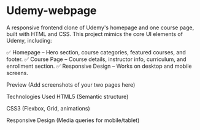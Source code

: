 # Udemy-webpage
A responsive frontend clone of Udemy's homepage and one course page, built with HTML and CSS. This project mimics the core UI elements of Udemy, including:

✅ Homepage – Hero section, course categories, featured courses, and footer.
✅ Course Page – Course details, instructor info, curriculum, and enrollment section.
✅ Responsive Design – Works on desktop and mobile screens.

Preview
(Add screenshots of your two pages here)

Technologies Used
HTML5 (Semantic structure)

CSS3 (Flexbox, Grid, animations)

Responsive Design (Media queries for mobile/tablet)

